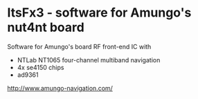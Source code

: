 # ItsFx3 - software for Amungo's nut4nt board
Software for Amungo's board RF front-end IC with
- NTLab NT1065 four-channel multiband navigation
- 4x se4150 chips
- ad9361

http://www.amungo-navigation.com/
